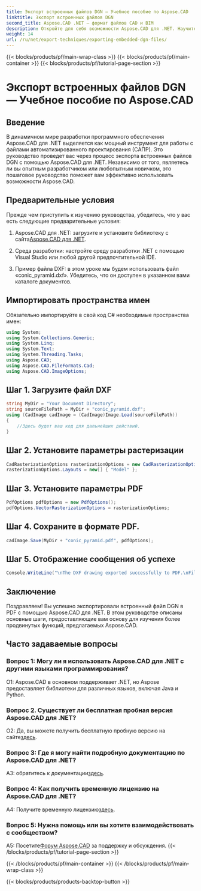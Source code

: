 ```yaml
---
title: Экспорт встроенных файлов DGN — Учебное пособие по Aspose.CAD
linktitle: Экспорт встроенных файлов DGN
second_title: Aspose.CAD .NET — формат файлов CAD и BIM
description: Откройте для себя возможности Aspose.CAD для .NET. Научитесь легко экспортировать встроенные файлы DGN в PDF с помощью этого пошагового руководства.
weight: 14
url: /ru/net/export-techniques/exporting-embedded-dgn-files/
---
```


{{< blocks/products/pf/main-wrap-class >}}
{{< blocks/products/pf/main-container >}}
{{< blocks/products/pf/tutorial-page-section >}}

# Экспорт встроенных файлов DGN — Учебное пособие по Aspose.CAD

## Введение

В динамичном мире разработки программного обеспечения Aspose.CAD для .NET выделяется как мощный инструмент для работы с файлами автоматизированного проектирования (САПР). Это руководство проведет вас через процесс экспорта встроенных файлов DGN с помощью Aspose.CAD для .NET. Независимо от того, являетесь ли вы опытным разработчиком или любопытным новичком, это пошаговое руководство поможет вам эффективно использовать возможности Aspose.CAD.

## Предварительные условия

Прежде чем приступить к изучению руководства, убедитесь, что у вас есть следующие предварительные условия:

1.  Aspose.CAD для .NET: загрузите и установите библиотеку с сайта[Aspose.CAD для .NET](https://releases.aspose.com/cad/net/).

2. Среда разработки: настройте среду разработки .NET с помощью Visual Studio или любой другой предпочтительной IDE.

3. Пример файла DXF: в этом уроке мы будем использовать файл «conic_pyramid.dxf». Убедитесь, что он доступен в указанном вами каталоге документов.

## Импортировать пространства имен

Обязательно импортируйте в свой код C# необходимые пространства имен:

```csharp
using System;
using System.Collections.Generic;
using System.Linq;
using System.Text;
using System.Threading.Tasks;
using Aspose.CAD;
using Aspose.CAD.FileFormats.Cad;
using Aspose.CAD.ImageOptions;
```

## Шаг 1. Загрузите файл DXF

```csharp
string MyDir = "Your Document Directory";
string sourceFilePath = MyDir + "conic_pyramid.dxf";
using (CadImage cadImage = (CadImage)Image.Load(sourceFilePath))
{
    //Здесь будет ваш код для дальнейших действий.
}
```

## Шаг 2. Установите параметры растеризации

```csharp
CadRasterizationOptions rasterizationOptions = new CadRasterizationOptions();
rasterizationOptions.Layouts = new[] { "Model" };
```

## Шаг 3. Установите параметры PDF

```csharp
PdfOptions pdfOptions = new PdfOptions();
pdfOptions.VectorRasterizationOptions = rasterizationOptions;
```

## Шаг 4. Сохраните в формате PDF.

```csharp
cadImage.Save(MyDir + "conic_pyramid.pdf", pdfOptions);
```

## Шаг 5. Отображение сообщения об успехе

```csharp
Console.WriteLine("\nThe DXF drawing exported successfully to PDF.\nFile saved at " + MyDir);
```

## Заключение

Поздравляем! Вы успешно экспортировали встроенный файл DGN в PDF с помощью Aspose.CAD для .NET. В этом руководстве описаны основные шаги, предоставляющие вам основу для изучения более продвинутых функций, предлагаемых Aspose.CAD.

## Часто задаваемые вопросы

### Вопрос 1: Могу ли я использовать Aspose.CAD для .NET с другими языками программирования?

О1: Aspose.CAD в основном поддерживает .NET, но Aspose предоставляет библиотеки для различных языков, включая Java и Python.

### Вопрос 2. Существует ли бесплатная пробная версия Aspose.CAD для .NET?

 О2: Да, вы можете получить бесплатную пробную версию на сайте[здесь](https://releases.aspose.com/).

### Вопрос 3: Где я могу найти подробную документацию по Aspose.CAD для .NET?

 A3: обратитесь к документации[здесь](https://reference.aspose.com/cad/net/).

### Вопрос 4: Как получить временную лицензию на Aspose.CAD для .NET?

 A4: Получите временную лицензию[здесь](https://purchase.aspose.com/temporary-license/).

### Вопрос 5: Нужна помощь или вы хотите взаимодействовать с сообществом?

A5: Посетите[Форум Aspose.CAD](https://forum.aspose.com/c/cad/19) за поддержку и обсуждения.
{{< /blocks/products/pf/tutorial-page-section >}}

{{< /blocks/products/pf/main-container >}}
{{< /blocks/products/pf/main-wrap-class >}}

{{< blocks/products/products-backtop-button >}}
